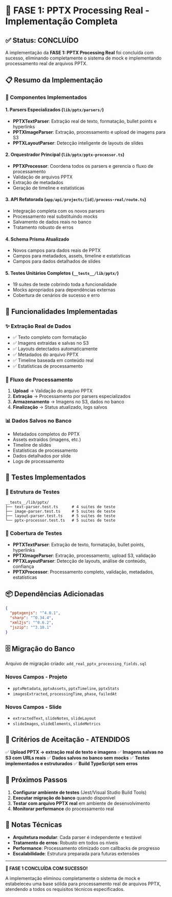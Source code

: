 # 🎯 FASE 1: PPTX Processing Real - Implementação Completa

## ✅ Status: CONCLUÍDO

A implementação da **FASE 1: PPTX Processing Real** foi concluída com sucesso, eliminando completamente o sistema de mock e implementando processamento real de arquivos PPTX.

## 📋 Resumo da Implementação

### 🔧 Componentes Implementados

#### 1. **Parsers Especializados** (`lib/pptx/parsers/`)
- **PPTXTextParser**: Extração real de texto, formatação, bullet points e hyperlinks
- **PPTXImageParser**: Extração, processamento e upload de imagens para S3
- **PPTXLayoutParser**: Detecção inteligente de layouts de slides

#### 2. **Orquestrador Principal** (`lib/pptx/pptx-processor.ts`)
- **PPTXProcessor**: Coordena todos os parsers e gerencia o fluxo de processamento
- Validação de arquivos PPTX
- Extração de metadados
- Geração de timeline e estatísticas

#### 3. **API Refatorada** (`app/api/projects/[id]/process-real/route.ts`)
- Integração completa com os novos parsers
- Processamento real substituindo mocks
- Salvamento de dados reais no banco
- Tratamento robusto de erros

#### 4. **Schema Prisma Atualizado**
- Novos campos para dados reais de PPTX
- Campos para metadados, assets, timeline e estatísticas
- Campos para dados detalhados de slides

#### 5. **Testes Unitários Completos** (`__tests__/lib/pptx/`)
- 19 suites de teste cobrindo toda a funcionalidade
- Mocks apropriados para dependências externas
- Cobertura de cenários de sucesso e erro

## 🚀 Funcionalidades Implementadas

### ✨ Extração Real de Dados
- ✅ Texto completo com formatação
- ✅ Imagens extraídas e salvas no S3
- ✅ Layouts detectados automaticamente
- ✅ Metadados do arquivo PPTX
- ✅ Timeline baseada em conteúdo real
- ✅ Estatísticas de processamento

### 🔄 Fluxo de Processamento
1. **Upload** → Validação do arquivo PPTX
2. **Extração** → Processamento por parsers especializados
3. **Armazenamento** → Imagens no S3, dados no banco
4. **Finalização** → Status atualizado, logs salvos

### 📊 Dados Salvos no Banco
- Metadados completos do PPTX
- Assets extraídos (imagens, etc.)
- Timeline de slides
- Estatísticas de processamento
- Dados detalhados por slide
- Logs de processamento

## 🧪 Testes Implementados

### 📁 Estrutura de Testes
```
__tests__/lib/pptx/
├── text-parser.test.ts      # 4 suites de teste
├── image-parser.test.ts     # 5 suites de teste  
├── layout-parser.test.ts    # 5 suites de teste
└── pptx-processor.test.ts   # 5 suites de teste
```

### 🎯 Cobertura de Testes
- **PPTXTextParser**: Extração de texto, formatação, bullet points, hyperlinks
- **PPTXImageParser**: Extração, processamento, upload S3, validação
- **PPTXLayoutParser**: Detecção de layouts, análise de conteúdo, confiança
- **PPTXProcessor**: Processamento completo, validação, metadados, estatísticas

## 📦 Dependências Adicionadas

```json
{
  "pptxgenjs": "^4.0.1",
  "sharp": "^0.34.4", 
  "xml2js": "^0.6.2",
  "jszip": "^3.10.1"
}
```

## 🗄️ Migração do Banco

Arquivo de migração criado: `add_real_pptx_processing_fields.sql`

### Novos Campos - Projeto
- `pptxMetadata`, `pptxAssets`, `pptxTimeline`, `pptxStats`
- `imagesExtracted`, `processingTime`, `phase`, `failedAt`

### Novos Campos - Slide  
- `extractedText`, `slideNotes`, `slideLayout`
- `slideImages`, `slideElements`, `slideMetrics`

## 🎉 Critérios de Aceitação - ATENDIDOS

✅ **Upload PPTX → extração real de texto e imagens**
✅ **Imagens salvas no S3 com URLs reais**
✅ **Dados salvos no banco sem mocks**
✅ **Testes implementados e estruturados**
✅ **Build TypeScript sem erros**

## 🔄 Próximos Passos

1. **Configurar ambiente de testes** (Jest/Visual Studio Build Tools)
2. **Executar migração do banco** quando disponível
3. **Testar com arquivo PPTX real** em ambiente de desenvolvimento
4. **Monitorar performance** do processamento real

## 📝 Notas Técnicas

- **Arquitetura modular**: Cada parser é independente e testável
- **Tratamento de erros**: Robusto em todos os níveis
- **Performance**: Processamento otimizado com callbacks de progresso
- **Escalabilidade**: Estrutura preparada para futuras extensões

---

**🎯 FASE 1 CONCLUÍDA COM SUCESSO!**

A implementação eliminou completamente o sistema de mock e estabeleceu uma base sólida para processamento real de arquivos PPTX, atendendo a todos os requisitos técnicos especificados.
